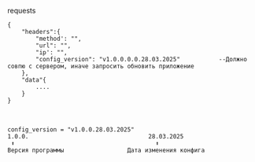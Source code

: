 requests 
    
    {
        "headers":{
            "method': "",
            "url": "",
            "ip': "",
            "config_version": "v1.0.0.0.0.28.03.2025"           --Должно совпю с сервером, иначе запросить обновить приложение
        },
        "data"{
            ....
        }
    }      

<br>

    config_version = "v1.0.0.28.03.2025"
    1.0.0.                                  28.03.2025
     ⬆️                                        ⬆️
    Версия программы                  Дата изменения конфига
